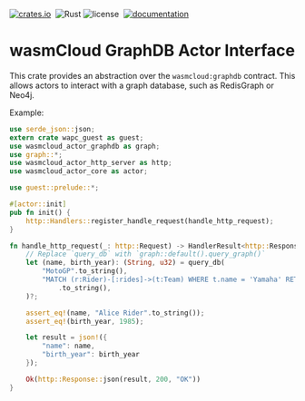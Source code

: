 [![crates.io](https://img.shields.io/crates/v/wasmcloud-actor-graphdb.svg)](https://crates.io/crates/wasmcloud-actor-graphdb)&nbsp;
![Rust](https://img.shields.io/github/workflow/status/wasmcloud/actor-interfaces/GraphDB)
![license](https://img.shields.io/crates/l/wasmcloud-actor-graphdb.svg)&nbsp;
[![documentation](https://docs.rs/wasmcloud-actor-graphdb/badge.svg)](https://docs.rs/wasmcloud-actor-graphdb)
# wasmCloud GraphDB Actor Interface

This crate provides an abstraction over the `wasmcloud:graphdb` contract. This
allows actors to interact with a graph database, such as RedisGraph or Neo4j.

Example:

```rust
use serde_json::json;
extern crate wapc_guest as guest;
use wasmcloud_actor_graphdb as graph;
use graph::*;
use wasmcloud_actor_http_server as http;
use wasmcloud_actor_core as actor;

use guest::prelude::*;

#[actor::init]
pub fn init() {
    http::Handlers::register_handle_request(handle_http_request);
}

fn handle_http_request(_: http::Request) -> HandlerResult<http::Response> {
    // Replace `query_db` with `graph::default().query_graph()`
    let (name, birth_year): (String, u32) = query_db(
        "MotoGP".to_string(),
        "MATCH (r:Rider)-[:rides]->(t:Team) WHERE t.name = 'Yamaha' RETURN r.name, r.birth_year"
            .to_string(),
    )?;

    assert_eq!(name, "Alice Rider".to_string());
    assert_eq!(birth_year, 1985);

    let result = json!({
        "name": name,
        "birth_year": birth_year
    });

    Ok(http::Response::json(result, 200, "OK"))
}

```

